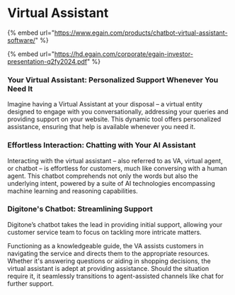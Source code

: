 # Virtual Assistant

{% embed url="https://www.egain.com/products/chatbot-virtual-assistant-software/" %}

{% embed url="https://hd.egain.com/corporate/egain-investor-presentation-q2fy2024.pdf" %}

### Your Virtual Assistant: Personalized Support Whenever You Need It

Imagine having a Virtual Assistant at your disposal – a virtual entity designed to engage with you conversationally, addressing your queries and providing support on your website. This dynamic tool offers personalized assistance, ensuring that help is available whenever you need it.

### Effortless Interaction: Chatting with Your AI Assistant

Interacting with the virtual assistant – also referred to as VA, virtual agent, or chatbot – is effortless for customers, much like conversing with a human agent. This chatbot comprehends not only the words but also the underlying intent, powered by a suite of AI technologies encompassing machine learning and reasoning capabilities.

### Digitone's Chatbot: Streamlining Support

Digitone’s chatbot takes the lead in providing initial support, allowing your customer service team to focus on tackling more intricate matters.

Functioning as a knowledgeable guide, the VA assists customers in navigating the service and directs them to the appropriate resources. Whether it's answering questions or aiding in shopping decisions, the virtual assistant is adept at providing assistance. Should the situation require it, it seamlessly transitions to agent-assisted channels like chat for further support.
